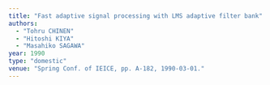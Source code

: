 ```yaml
---
title: "Fast adaptive signal processing with LMS adaptive filter bank"
authors:
  - "Tohru CHINEN"
  - "Hitoshi KIYA"
  - "Masahiko SAGAWA"
year: 1990
type: "domestic"
venue: "Spring Conf. of IEICE, pp. A-182, 1990-03-01."
---
```

